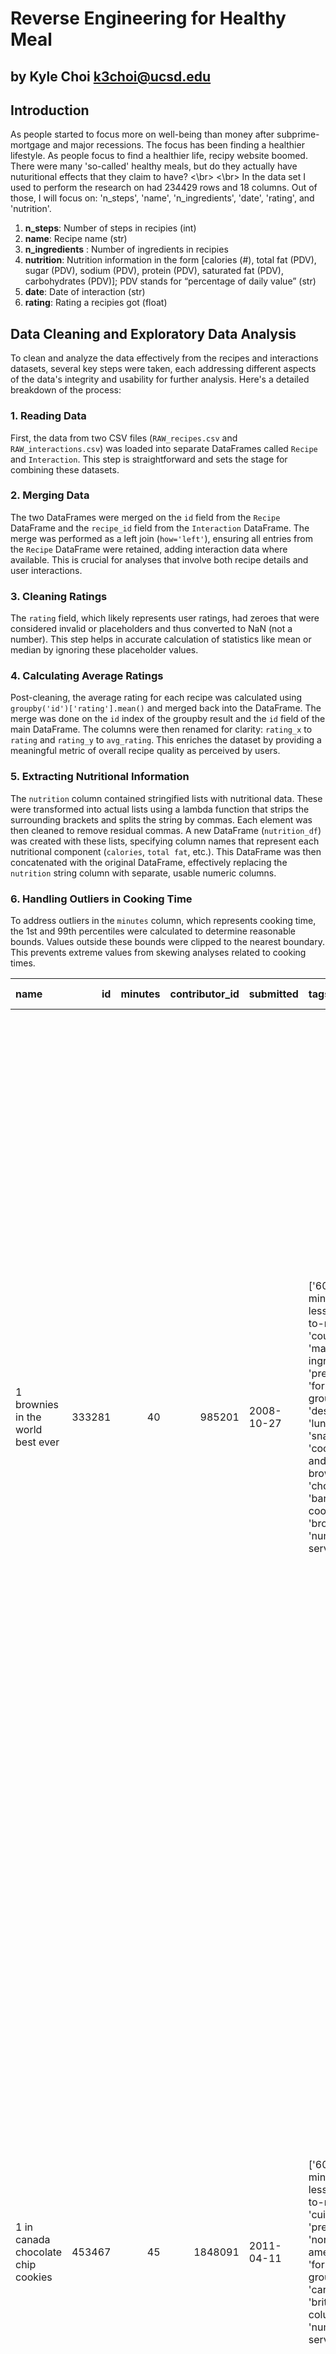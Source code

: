 # Reverse Engineering for Healthy Meal

## by Kyle Choi         k3choi@ucsd.edu

## Introduction


As people started to focus more on well-being than money after subprime-mortgage and major recessions. 
The focus has been finding a healthier lifestyle.
As people focus to find a healthier life, recipy website boomed. 
There were many 'so-called' healthy meals, but do they actually have nuturitional effects that they claim to have?
<\br> <\br>
In the data set I used to perform the research on had 234429 rows and 18 columns. Out of those, I will focus on: 'n_steps', 'name', 'n_ingredients', 'date', 'rating', and 'nutrition'.
1. **n_steps**: Number of steps in recipies (int)
1. **name**: Recipe name (str)
1. **n_ingredients** : Number of ingredients in recipies
1. **nutrition**: Nutrition information in the form [calories (#), total fat (PDV), sugar (PDV), sodium (PDV), protein (PDV), saturated fat (PDV), carbohydrates (PDV)]; PDV stands for “percentage of daily value” (str)
1. **date**: Date of interaction (str)
1. **rating**: Rating a recipies got (float)

## Data Cleaning and Exploratory Data Analysis

To clean and analyze the data effectively from the recipes and interactions datasets, several key steps were taken, each addressing different aspects of the data's integrity and usability for further analysis. Here's a detailed breakdown of the process:

### 1. **Reading Data**
First, the data from two CSV files (`RAW_recipes.csv` and `RAW_interactions.csv`) was loaded into separate DataFrames called `Recipe` and `Interaction`. This step is straightforward and sets the stage for combining these datasets.

### 2. **Merging Data**
The two DataFrames were merged on the `id` field from the `Recipe` DataFrame and the `recipe_id` field from the `Interaction` DataFrame. The merge was performed as a left join (`how='left'`), ensuring all entries from the `Recipe` DataFrame were retained, adding interaction data where available. This is crucial for analyses that involve both recipe details and user interactions.

### 3. **Cleaning Ratings**
The `rating` field, which likely represents user ratings, had zeroes that were considered invalid or placeholders and thus converted to NaN (not a number). This step helps in accurate calculation of statistics like mean or median by ignoring these placeholder values.

### 4. **Calculating Average Ratings**
Post-cleaning, the average rating for each recipe was calculated using `groupby('id')['rating'].mean()` and merged back into the DataFrame. The merge was done on the `id` index of the groupby result and the `id` field of the main DataFrame. The columns were then renamed for clarity: `rating_x` to `rating` and `rating_y` to `avg_rating`. This enriches the dataset by providing a meaningful metric of overall recipe quality as perceived by users.

### 5. **Extracting Nutritional Information**
The `nutrition` column contained stringified lists with nutritional data. These were transformed into actual lists using a lambda function that strips the surrounding brackets and splits the string by commas. Each element was then cleaned to remove residual commas. A new DataFrame (`nutrition_df`) was created with these lists, specifying column names that represent each nutritional component (`calories`, `total fat`, etc.). This DataFrame was then concatenated with the original DataFrame, effectively replacing the `nutrition` string column with separate, usable numeric columns.

### 6. **Handling Outliers in Cooking Time**
To address outliers in the `minutes` column, which represents cooking time, the 1st and 99th percentiles were calculated to determine reasonable bounds. Values outside these bounds were clipped to the nearest boundary. This prevents extreme values from skewing analyses related to cooking times.

| name                                 |     id |   minutes |   contributor_id | submitted   | tags                                                                                                                                                                                                                        |   n_steps | steps                                                                                                                                                                                                                                                                                                                                                                                                                                                                                                                                                                                                                                                                                                                                                                                                                              | description                                                                                                                                                                                                                                                                                                                                                                       | ingredients                                                                                                                                                                    |   n_ingredients |          user_id |   recipe_id | date       |   rating | review                                                                                                                                                                                                                                                                                                                                           |   avg_rating |   calories |   total fat |   sugar |   sodium |   protein |   saturated fat |   carbohydrates |   fatigue_factor | fatigue_factor_bins   |
|:-------------------------------------|-------:|----------:|-----------------:|:------------|:----------------------------------------------------------------------------------------------------------------------------------------------------------------------------------------------------------------------------|----------:|:-----------------------------------------------------------------------------------------------------------------------------------------------------------------------------------------------------------------------------------------------------------------------------------------------------------------------------------------------------------------------------------------------------------------------------------------------------------------------------------------------------------------------------------------------------------------------------------------------------------------------------------------------------------------------------------------------------------------------------------------------------------------------------------------------------------------------------------|:----------------------------------------------------------------------------------------------------------------------------------------------------------------------------------------------------------------------------------------------------------------------------------------------------------------------------------------------------------------------------------|:-------------------------------------------------------------------------------------------------------------------------------------------------------------------------------|----------------:|-----------------:|------------:|:-----------|---------:|:-------------------------------------------------------------------------------------------------------------------------------------------------------------------------------------------------------------------------------------------------------------------------------------------------------------------------------------------------|-------------:|-----------:|------------:|--------:|---------:|----------:|----------------:|----------------:|-----------------:|:----------------------|
| 1 brownies in the world    best ever | 333281 |        40 |           985201 | 2008-10-27  | ['60-minutes-or-less', 'time-to-make', 'course', 'main-ingredient', 'preparation', 'for-large-groups', 'desserts', 'lunch', 'snacks', 'cookies-and-brownies', 'chocolate', 'bar-cookies', 'brownies', 'number-of-servings'] |        10 | ['heat the oven to 350f and arrange the rack in the middle', 'line an 8-by-8-inch glass baking dish with aluminum foil', 'combine chocolate and butter in a medium saucepan and cook over medium-low heat , stirring frequently , until evenly melted', 'remove from heat and let cool to room temperature', 'combine eggs , sugar , cocoa powder , vanilla extract , espresso , and salt in a large bowl and briefly stir until just evenly incorporated', 'add cooled chocolate and mix until uniform in color', 'add flour and stir until just incorporated', 'transfer batter to the prepared baking dish', 'bake until a tester inserted in the center of the brownies comes out clean , about 25 to 30 minutes', 'remove from the oven and cool completely before cutting']                                                  | these are the most; chocolatey, moist, rich, dense, fudgy, delicious brownies that you'll ever make.....sereiously! there's no doubt that these will be your fav brownies ever for you can add things to them or make them plain.....either way they're pure heaven!                                                                                                              | ['bittersweet chocolate', 'unsalted butter', 'eggs', 'granulated sugar', 'unsweetened cocoa powder', 'vanilla extract', 'brewed espresso', 'kosher salt', 'all-purpose flour'] |               9 | 386585           |      333281 | 2008-11-19 |        4 | These were pretty good, but took forever to bake.  I would send it ended up being almost an hour!  Even then, the brownies stuck to the foil, and were on the overly moist side and not easy to cut.  They did taste quite rich, though!  Made for My 3 Chefs.                                                                                   |            4 |      138.4 |          10 |      50 |        3 |         3 |              19 |               6 |          65.9489 | Low                   |
| 1 in canada chocolate chip cookies   | 453467 |        45 |          1848091 | 2011-04-11  | ['60-minutes-or-less', 'time-to-make', 'cuisine', 'preparation', 'north-american', 'for-large-groups', 'canadian', 'british-columbian', 'number-of-servings']                                                               |        12 | ['pre-heat oven the 350 degrees f', 'in a mixing bowl , sift together the flours and baking powder', 'set aside', 'in another mixing bowl , blend together the sugars , margarine , and salt until light and fluffy', 'add the eggs , water , and vanilla to the margarine / sugar mixture and mix together until well combined', 'add in the flour mixture to the wet ingredients and blend until combined', 'scrape down the sides of the bowl and add the chocolate chips', 'mix until combined', 'scrape down the sides to the bowl again', 'using an ice cream scoop , scoop evenly rounded balls of dough and place of cookie sheet about 1 - 2 inches apart to allow for spreading during baking', 'bake for 10 - 15 minutes or until golden brown on the outside and soft & chewy in the center', 'serve hot and enjoy !'] | this is the recipe that we use at my school cafeteria for chocolate chip cookies. they must be the best chocolate chip cookies i have ever had! if you don't have margarine or don't like it, then just use butter (softened) instead.                                                                                                                                            | ['white sugar', 'brown sugar', 'salt', 'margarine', 'eggs', 'vanilla', 'water', 'all-purpose flour', 'whole wheat flour', 'baking soda', 'chocolate chips']                    |              11 | 424680           |      453467 | 2012-01-26 |        5 | Originally I was gonna cut the recipe in half (just the 2 of us here), but then we had a park-wide yard sale, & I made the whole batch & used them as enticements for potential buyers ~ what the hey, a free cookie as delicious as these are, definitely works its magic! Will be making these again, for sure! Thanks for posting the recipe! |            5 |      595.1 |          46 |     211 |       22 |        13 |              51 |              26 |          81.9953 | Low                   |
| 412 broccoli casserole               | 306168 |        40 |            50969 | 2008-05-30  | ['60-minutes-or-less', 'time-to-make', 'course', 'main-ingredient', 'preparation', 'side-dishes', 'vegetables', 'easy', 'beginner-cook', 'broccoli']                                                                        |         6 | ['preheat oven to 350 degrees', 'spray a 2 quart baking dish with cooking spray , set aside', 'in a large bowl mix together broccoli , soup , one cup of cheese , garlic powder , pepper , salt , milk , 1 cup of french onions , and soy sauce', 'pour into baking dish , sprinkle remaining cheese over top', 'bake for 25 minutes or until cheese is lightly browned', 'sprinkle with rest of french fried onions and bake until onions are browned and cheese is bubbly , about 10 more minutes']                                                                                                                                                                                                                                                                                                                              | since there are already 411 recipes for broccoli casserole posted to "zaar" ,i decided to call this one  #412 broccoli casserole.i don't think there are any like this one in the database. i based this one on the famous "green bean casserole" from campbell's soup. but i think mine is better since i don't like cream of mushroom soup.submitted to "zaar" on may 28th,2008 | ['frozen broccoli cuts', 'cream of chicken soup', 'sharp cheddar cheese', 'garlic powder', 'ground black pepper', 'salt', 'milk', 'soy sauce', 'french-fried onions']          |               9 |  29782           |      306168 | 2008-12-31 |        5 | This was one of the best broccoli casseroles that I have ever made.  I made my own chicken soup for this recipe. I was a bit worried about the tsp of soy sauce but it gave the casserole the best flavor. YUM!                                                                                                                                  |            5 |      194.8 |          20 |       6 |       32 |        22 |              36 |               3 |          53.9944 | Low                   |
|                                      |        |           |                  |             |                                                                                                                                                                                                                             |           |                                                                                                                                                                                                                                                                                                                                                                                                                                                                                                                                                                                                                                                                                                                                                                                                                                    |                                                                                                                                                                                                                                                                                                                                                                                   |                                                                                                                                                                                |                 |                  |             |            |          | The photos you took (shapeweaver) inspired me to make this recipe and it actually does look just like them when it comes out of the oven.                                                                                                                                                                                                        |              |            |             |         |          |           |                 |                 |                  |                       |
|                                      |        |           |                  |             |                                                                                                                                                                                                                             |           |                                                                                                                                                                                                                                                                                                                                                                                                                                                                                                                                                                                                                                                                                                                                                                                                                                    |                                                                                                                                                                                                                                                                                                                                                                                   |                                                                                                                                                                                |                 |                  |             |            |          | Thanks so much for sharing your recipe shapeweaver. It was wonderful!  Going into my family's favorite Zaar cookbook :)                                                                                                                                                                                                                          |              |            |             |         |          |           |                 |                 |                  |                       |
| 412 broccoli casserole               | 306168 |        40 |            50969 | 2008-05-30  | ['60-minutes-or-less', 'time-to-make', 'course', 'main-ingredient', 'preparation', 'side-dishes', 'vegetables', 'easy', 'beginner-cook', 'broccoli']                                                                        |         6 | ['preheat oven to 350 degrees', 'spray a 2 quart baking dish with cooking spray , set aside', 'in a large bowl mix together broccoli , soup , one cup of cheese , garlic powder , pepper , salt , milk , 1 cup of french onions , and soy sauce', 'pour into baking dish , sprinkle remaining cheese over top', 'bake for 25 minutes or until cheese is lightly browned', 'sprinkle with rest of french fried onions and bake until onions are browned and cheese is bubbly , about 10 more minutes']                                                                                                                                                                                                                                                                                                                              | since there are already 411 recipes for broccoli casserole posted to "zaar" ,i decided to call this one  #412 broccoli casserole.i don't think there are any like this one in the database. i based this one on the famous "green bean casserole" from campbell's soup. but i think mine is better since i don't like cream of mushroom soup.submitted to "zaar" on may 28th,2008 | ['frozen broccoli cuts', 'cream of chicken soup', 'sharp cheddar cheese', 'garlic powder', 'ground black pepper', 'salt', 'milk', 'soy sauce', 'french-fried onions']          |               9 |      1.19628e+06 |      306168 | 2009-04-13 |        5 | I made this for my son's first birthday party this weekend. Our guests INHALED it! Everyone kept saying how delicious it was. I was I could have gotten to try it.                                                                                                                                                                               |            5 |      194.8 |          20 |       6 |       32 |        22 |              36 |               3 |          53.9944 | Low                   |
| 412 broccoli casserole               | 306168 |        40 |            50969 | 2008-05-30  | ['60-minutes-or-less', 'time-to-make', 'course', 'main-ingredient', 'preparation', 'side-dishes', 'vegetables', 'easy', 'beginner-cook', 'broccoli']                                                                        |         6 | ['preheat oven to 350 degrees', 'spray a 2 quart baking dish with cooking spray , set aside', 'in a large bowl mix together broccoli , soup , one cup of cheese , garlic powder , pepper , salt , milk , 1 cup of french onions , and soy sauce', 'pour into baking dish , sprinkle remaining cheese over top', 'bake for 25 minutes or until cheese is lightly browned', 'sprinkle with rest of french fried onions and bake until onions are browned and cheese is bubbly , about 10 more minutes']                                                                                                                                                                                                                                                                                                                              | since there are already 411 recipes for broccoli casserole posted to "zaar" ,i decided to call this one  #412 broccoli casserole.i don't think there are any like this one in the database. i based this one on the famous "green bean casserole" from campbell's soup. but i think mine is better since i don't like cream of mushroom soup.submitted to "zaar" on may 28th,2008 | ['frozen broccoli cuts', 'cream of chicken soup', 'sharp cheddar cheese', 'garlic powder', 'ground black pepper', 'salt', 'milk', 'soy sauce', 'french-fried onions']          |               9 | 768828           |      306168 | 2013-08-02 |        5 | Loved this.  Be sure to completely thaw the broccoli.  I didn&#039;t and it didn&#039;t get done in time specified.  Just cooked it a little longer though and it was perfect.  Thanks Chef.                                                                                                                                                     |            5 |      194.8 |          20 |       6 |       32 |        22 |              36 |               3 |          53.9944 | Low                   |





<iframe
  src="univariate.html"
  width="800"
  height="600"
  frameborder="0"
></iframe>

The mean cooking time is approximately 64.66 minutes, which is considerably higher than the median of 35 minutes. 



<iframe
  src="bivariate.html"
  width="800"
  height="600"
  frameborder="0"
></iframe>


Most recipes likely require a relatively low number of ingredients(20) and steps(40), which is typical for everyday or simplified recipes. This clustering can make it hard to discern patterns in the rest of the data.



| Fatigue Factor Bins | n_steps (mean) | n_steps (median) | n_steps (std) | minutes (mean) | minutes (median) | minutes (std) |
|---------------------|----------------|------------------|---------------|----------------|------------------|---------------|
| Low                 | 10.0016        | 9                | 6.35015       | 64.5566        | 35               | 100.862       |
| Medium              | 78.425         | 80               | 10.5779       | 475            | 502.5            | 201.447       |
| High                | 91.5385        | 88               | 5.547         | 660            | 660              | 0             |


- **Low Fatigue**: Most recipes are simple and quick, with low variability in steps and cooking time.
- **Medium Fatigue**: A significant increase in both steps and time, with more variability, suggesting more complex recipes that are still within a reasonable completion time for an experienced cook.
- **High Fatigue**: Highest steps and consistent maximum cooking time, indicating the most labor-intensive recipes. Notably, the standard deviation for minutes here is zero, implying no variation among the high fatigue recipes—they all max out at the dataset's limit for cooking time.

### Significance

This table is crucial for understanding how recipe complexity (as indicated by the number of steps) and required time impact the cook's fatigue. It could be particularly useful for:

- **Recipe Developers**: To balance complexity and cooking time to target different user groups, such as quick meals for busy individuals or more engaging recipes for cooking enthusiasts.
- **Nutritional Experts**: To explore if there’s a correlation between nutritional content and the fatigue factor, potentially guiding healthier meal plans that are also easier to prepare.


## Assessment of Missingness
In our dataset, the 'description' column exhibits missingness in 114 entries. I hypothesize that this missingness is NMAR, as it potentially correlates with the nature of the entries themselves—possibly entries made as jokes or as mistakes, thus lacking serious descriptions. This theory suggests that the missing descriptions are not randomly distributed but are instead systematically missing based on the unobserved seriousness of the recipe content. To better analyze this, incorporating an 'age' column could be valuable. If younger users are more likely to post non-serious recipes, the age data might explain the missingness, potentially reclassifying it from NMAR to MAR by linking it to an observed variable


<iframe
  src="distribution.html"
  width="800"
  height="600"
  frameborder="0"
></iframe>
<iframe
  src="emp_distribution.html"
  width="800"
  height="600"
  frameborder="0"
></iframe>

I used difference in mean as my statistic to find MAR column. I chose avg_rating, because it was kind of modified version of rating.

p-value for avg_rating missing dependent on user_id  = 0.0
The p-value close to 0 for avg_rating missingness with respect to user_id suggests a strong relationship between specific users and their likelihood to provide ratings. Users who typically rate recipes appear to consistently do so, while those who do not rate, maintain this behavior consistently, indicating a non-random pattern of missing data. 

p-value for avg_rating missing dependent on reviews per recipies = 1.0
The p-value of 1.0 indicates that the number of reviews a recipe receives does not affect the likelihood of avg_rating being missing. This suggests that missingness in avg_rating is independent of review counts, supporting the hypothesis that it is missing completely at random (MCAR) with respect to this variable.

## Hypothesis Testing

* Null Hypothesis (H0): The amount of sugar is the same between between normal recipes and high sodium recipes.
* Alternative Hypothesis (H1): The amount of sugar differs between normal recipes and high sodium recipes.

at 0.05 siginificance level.

<iframe
  src="sugar.html"
  width="800"
  height="600"
  frameborder="0"
></iframe>

KS test p-value of 0.0 strongly suggests that we reject the null hypothesis.

This indicates that there are statistically significant differences in the sugar content distributions between the low sodium and higher sodium groups.

Although foods with low sodium are often perceived as healthier, this analysis underscores the importance of also considering sugar content. In light of these findings, it is crucial to approach low-sodium options with caution, particularly when they contain high levels of sugar. This holistic nutritional perspective is essential for making better research.


## Framing a Prediction Problem

Classification:
"Can we predict if food is healthy based on its nutritional content?" 
- **Binary Classification**: If "healthy" is defined as a binary outcome (healthy or not healthy).

#### Response Variable

The response variable is a binary indicator (0 or 1) or a category label, depending on your definition of healthy. For binary classification:
   - `0` could represent "not healthy,"
   - `1` could represent "healthy."
   
The question is about the healthiness of food, which is likely determined by specific thresholds or criteria based on nutritional content (like calories, fat, sugar, etc.).

#### Evaluation Metric

- **Accuracy**: I will mainly focus because I am equally concerned with identifying both.
- **Precision and Recall (F1-score)**: If there's an imbalance in the classes, or if the cost of false positives and false negatives differs significantly. I will also aim to increase F1 


Accuracy is simple and gives a quick snapshot of overall performance. 

The F1-score, which balances precision and recall, is often more useful in such cases because it accounts for both the false positives and false negatives, providing a more holistic view of model performance.

#### Time of Prediction Consideration

In developing our model to predict the healthiness of food products, we have carefully selected features that are readily available at the point of decision-making—specifically, before purchase and consumption. These features include 'total fat', 'sugar', 'sodium', 'protein', 'saturated fat', 'carbohydrates', and 'calories', all of which are standard on food nutrition labels. Our model assumes that these labels provide accurate and up-to-date nutritional values, reflecting current product formulations. This model is designed to be used at the time of purchase, allowing consumers to scan a product's label and receive immediate feedback on its healthiness based on the nutritional content provided.


## Baseline Model

#### Model Description

I implemented a Decision Tree Classifier with a maximum depth of 5. I employed this model to predict whether food is considered healthy based on several nutritional factors.

#### Features in the Model

- **Fatigue Factor**: Quantitative.
- **Total Fat**: Quantitative.
- **Sugar**: Quantitative. 
- **Sodium**: Quantitative. 
- **Protein**: Quantitative. 
- **Saturated Fat**: Quantitative. 
- **Carbohydrates**: Quantitative. 
- **Calories**: Quantitative. 

All features are quantitative and directly related to the nutritional content of food items, which are typically available on food labels, making them practical for real-time predictions.

#### Data Encoding

Since all the features in your model are quantitative, no special encoding strategies (like one-hot encoding for categorical data or ordinal encoding for ordinal data) are necessary. However, it's crucial to ensure that these features are scaled appropriately if you decide to use models sensitive to feature scaling in the future.

#### Model Performance

- **Overall Accuracy**: 86%. This seems like a solid score at first glance.
- **Confusion Matrix**:
  - True Negatives: 40095
  - False Positives: 5
  - False Negatives: 6780
  - True Positives: 6

**Precision, Recall, and F1-Score for Each Class**:
- **Non-Healthy Class (False)**:
  - Precision: 86%
  - Recall: Nearly 100%
  - F1-Score: 92%
- **Healthy Class (True)**:
  - Precision: 55%
  - Recall: Approximately 0%
  - F1-Score: 0%

#### Evaluation of the Model's Effectiveness

While the overall accuracy of the model is high (86%), this metric is misleading.

**Is the Model "Good"?**
- **No**, the model is not good for practical purposes, despite high accuracy, because it fails to serve the primary objective of effectively identifying healthy foods. The model is heavily biased towards predicting most items as non-healthy, which significantly undermines its utility.


## Final Model


**Derived Feature (`calories_high`)**:
This feature is a binary indicator derived from the `calories` feature, where foods above the median calorie value are flagged as high calorie.

This reflects the practical understanding that not all calories are equal, and calorie density can influence satiety, metabolic rates, and nutritional health outcomes.

**Gradient Boosting Classifier** was chosen for the final model due to its robustness in handling various types of data and its effectiveness in improving prediction accuracy through ensemble learning:

Gradient boosting builds an ensemble of weak prediction models, typically decision trees, in a stage-wise fashion. It optimizes for a loss function, with each new tree making up for the errors of those previously fitted.
- **Key Hyperparameters**:
  - `n_estimators=100`: The number of trees in the forest. A higher number of trees can improve the model's ability to generalize but also increases computational cost.
  - `max_depth=12`: Controls the maximum depth of each tree. Deeper trees can model more complex patterns but can lead to overfitting.

Hyperparameters were likely tuned using either cross-validation techniques such as GridSearchCV or RandomizedSearchCV, which systematically explore combinations of parameters to find the most effective model settings.



**Baseline Model**: Initially, it used a Decision Tree Classifier with a simple setup. This model likely served as a baseline with basic interpretability but limited accuracy and generalization capability due to its simplicity and proneness to overfitting.

**Final Model**: The Gradient Boosting Classifier significantly improved upon the baseline model:
- **Accuracy Increase**: The final model achieved a higher accuracy (94%), showing a marked improvement over the baseline.
- **Recall and Precision for 'Healthy' Class**: These metrics saw significant improvement, which is crucial for your task since identifying healthy foods accurately is more critical than just predicting the most frequent class.
- **Handling Class Imbalance**: The final model's enhanced ability to handle class imbalance through techniques embedded in gradient boosting and possibly through adjusted class weights further helped in improving performance metrics across both classes.

## Fairness Analysis

#### Groups Defined

- **Group X (Pre-2013)**: This group consists of predictions made from data collected before the year 2013.
- **Group Y (Post-2013)**: This group includes predictions from data collected in the year 2013 and afterwards.

#### Evaluation Metric

- **Precision**: You've chosen precision as the evaluation metric to assess the proportion of correct positive predictions (true positives) out of all positive predictions (true and false positives) made by the model.

#### Null and Alternative Hypotheses

- **Null Hypothesis (H0)**: There is no difference in the precision of predictions made by the model for data before 2013 and data from 2013 onwards. Formally, $( \text{Precision}_{\text{pre-2013}} = \text{Precision}_{\text{post-2013}} $).
- **Alternative Hypothesis (H1)**: There is a difference in the precision of predictions between the two time periods. Formally, $( \text{Precision}_{\text{pre-2013}} \neq \text{Precision}_{\text{post-2013}} $).

#### Test Statistic

- **Difference in Precision**: The test statistic used is the difference in precision scores between the two groups, calculated as $( \text{Precision}_{\text{pre-2013}} - \text{Precision}_{\text{post-2013}} $).

#### Significance Level

- Significance level of 0.05 (5%) is used
#### Resulting p-value

- **p-value**: 0.2017

#### Conclusion

Based on the p-value obtained from your permutation test (0.2017), which is  higher than the significance level of 0.05, you fail to reject the null hypothesis. This suggests that there is no statistically significant difference in the precision of the model's predictions before and after 2013. 




P-value: 0.2017
